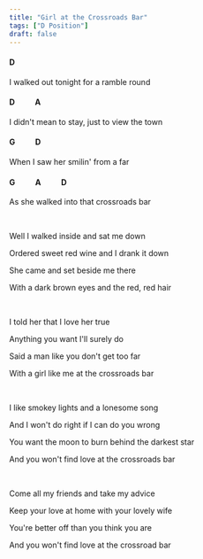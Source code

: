 ```yaml
---
title: "Girl at the Crossroads Bar"
tags: ["D Position"]
draft: false
---
```

#### D 
I walked out tonight for a ramble round
#### D &nbsp;&nbsp;&nbsp;&nbsp;&nbsp;&nbsp;&nbsp;&nbsp;&nbsp; A
I didn't mean to stay, just to view the town
#### G &nbsp;&nbsp;&nbsp;&nbsp;&nbsp;&nbsp;&nbsp;&nbsp;&nbsp; D
When I saw her smilin' from a far
#### G &nbsp;&nbsp;&nbsp;&nbsp;&nbsp;&nbsp;&nbsp;&nbsp;&nbsp; A &nbsp;&nbsp;&nbsp;&nbsp;&nbsp;&nbsp;&nbsp;&nbsp;&nbsp; D
As she walked into that crossroads bar

<br>

Well I walked inside and sat me down

Ordered sweet red wine and I drank it down

She came and set beside me there

With a dark brown eyes and the red, red hair

<br>

I told her that I love her true

Anything you want I'll surely do

Said a man like you don't get too far

With a girl like me at the crossroads bar

<br>

I like smokey lights and a lonesome song

And I won't do right if I can do you wrong

You want the moon to burn behind the darkest star

And you won't find love at the crossroads bar

<br>

Come all my friends and take my advice

Keep your love at home with your lovely wife

You're better off than you think you are

And you won't find love at the crossroad bar
